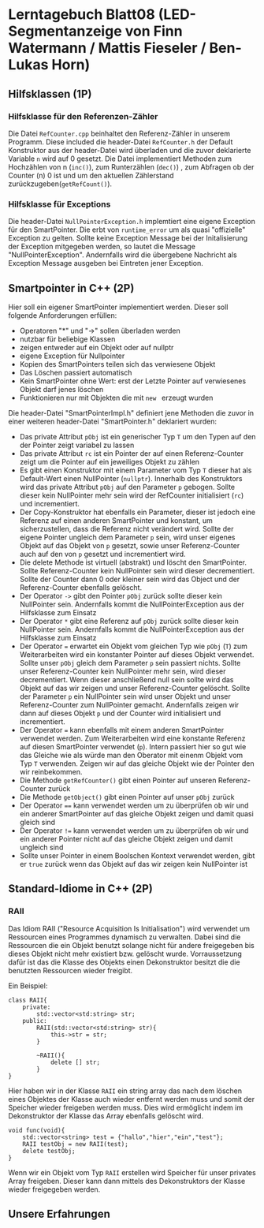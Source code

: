# Lerntagebuch Blatt08 (LED-Segmentanzeige von Finn Watermann / Mattis Fieseler / Ben-Lukas Horn)

## Hilfsklassen (1P)
### Hilfsklasse für den Referenzen-Zähler
Die Datei `RefCounter.cpp` beinhaltet den Referenz-Zähler in unserem Programm. Diese included die header-Datei `RefCounter.h` der Default Konstruktor aus der header-Datei wird überladen und die zuvor deklarierte Variable `n` wird auf 0 gesetzt.
Die Datei implementiert Methoden zum Hochzählen von n (`inc()`), zum Runterzählen (`dec()`) , zum Abfragen ob der Counter (n) 0 ist und um den aktuellen Zählerstand zurückzugeben(`getRefCount()`).   
### Hilfsklasse für Exceptions
Die header-Datei `NullPointerException.h` implemtiert eine eigene Exception für den SmartPointer.
Die erbt von `runtime_error` um als quasi "offizielle" Exception zu gelten.
Sollte keine Exception Message bei der Initalisierung der Exception mitgegeben werden, so lautet die Message "NullPointerException". Andernfalls wird die übergebene Nachricht als Exception Message ausgeben bei Eintreten jener Exception. 
## Smartpointer in C++ (2P)
 Hier soll ein eigener SmartPointer implementiert werden. Dieser soll folgende Anforderungen erfüllen:
+ Operatoren "*" und "->" sollen überladen werden
+ nutzbar für beliebige Klassen
+ zeigen entweder auf ein Objekt oder auf nullptr
+ eigene Exception für Nullpointer
+ Kopien des SmartPointers teilen sich das verwiesene Objekt
+ Das Löschen passiert automatisch
+ Kein SmartPointer ohne Wert: erst der Letzte Pointer auf verwiesenes Objekt darf jenes löschen
+ Funktionieren nur mit Objekten die mit `new ` erzeugt wurden

Die header-Datei "SmartPointerImpl.h" definiert jene Methoden die zuvor in einer weiteren header-Datei "SmartPointer.h" deklariert wurden:
+ Das private Attribut `pObj` ist ein generischer Typ `T` um den Typen auf den der Pointer zeigt variabel zu lassen
+ Das private Attribut `rc` ist ein Pointer der auf einen Referenz-Counter zeigt um die Pointer auf ein jeweiliges Objekt zu zählen
+ Es gibt einen Konstruktor mit einem Parameter vom Typ `T` dieser hat als Default-Wert einen NullPointer (`nullptr`). Innerhalb des Konstruktors wird das private Attribut `pObj` auf den Parameter `p` gebogen. Sollte dieser kein NullPointer mehr sein wird der RefCounter initialisiert (`rc`) und incrementiert.
+ Der Copy-Konstruktor hat ebenfalls ein Parameter, dieser ist jedoch eine Referenz auf einen anderen SmartPointer und konstant, um sicherzustellen, dass die Referenz nicht verändert wird. Sollte der eigene Pointer ungleich dem Parameter `p` sein, wird unser eigenes Objekt auf das Objekt von `p` gesetzt, sowie unser Referenz-Counter auch auf den von `p` gesetzt und incrementiert wird. 
+ Die delete Methode ist virtuell (abstrakt) und löscht den SmartPointer. Sollte Referenz-Counter kein NullPointer sein wird dieser decrementiert. Sollte der Counter dann 0 oder kleiner sein wird das Object und der Referenz-Counter ebenfalls gelöscht.
+ Der Operator `->` gibt den Pointer `pObj` zurück sollte dieser kein NullPointer sein. Andernfalls kommt die NullPointerException aus der Hilfsklasse zum Einsatz
+ Der Operator `*` gibt eine Referenz auf `pObj` zurück sollte dieser kein NullPointer sein. Andernfalls kommt die NullPointerException aus der Hilfsklasse zum Einsatz    
+ Der Operator `=` erwartet ein Objekt vom gleichen Typ wie `pObj` (`T`) zum Weiterarbeiten wird ein konstanter Pointer auf dieses Objekt verwendet.
Sollte unser `pObj` gleich dem Parameter `p` sein passiert nichts.
Sollte unser Referenz-Counter kein NullPointer mehr sein, wird dieser decrementiert. Wenn dieser anschließend null sein sollte wird das Objekt auf das wir zeigen und unser Referenz-Counter gelöscht.
Sollte der Parameter `p` ein NullPointer sein wird unser Objekt und unser Referenz-Counter zum NullPointer gemacht. Andernfalls zeigen wir dann auf dieses Objekt `p` und der Counter wird initialisiert und incrementiert.
+ Der Operator `=` kann ebenfalls mit einem anderen SmartPointer verwendet werden. Zum Weiterarbeiten wird eine konstante Referenz auf diesen SmartPointer verwendet (`p`). Intern passiert hier so gut wie das Gleiche wie als würde man den Oberator mit einenm Objekt vom Typ `T` verwenden. Zeigen wir auf das gleiche Objekt wie der Pointer den wir reinbekommen.
+ Die Methode `getRefCounter()` gibt einen Pointer auf unseren Referenz-Counter zurück
+ Die Methode `getObject()` gibt einen Pointer auf unser `pObj` zurück
+ Der Operator `==` kann verwendet werden um zu überprüfen ob wir und ein anderer SmartPointer auf das gleiche Objekt zeigen und damit quasi gleich sind
+ Der Operator `!=` kann verwendet werden um zu überprüfen ob wir und ein anderer Pointer nicht auf das gleiche Objekt zeigen und damit ungleich sind
+ Sollte unser Pointer in einem Boolschen Kontext verwendet werden, gibt er `true` zurück wenn das Objekt auf das wir zeigen kein NullPointer ist
 

## Standard-Idiome in C++ (2P)
### RAII 
Das Idiom RAII ("Resource Acquisition Is Initialisation") wird verwendet um Ressourcen eines Programmes dynamisch zu verwalten.
Dabei sind die Ressourcen die ein Objekt benutzt solange nicht für andere freigegeben bis dieses Objekt nicht mehr existiert bzw. gelöscht wurde.
Vorraussetzung dafür ist das die Klasse des Objekts einen Dekonstruktor besitzt die die benutzten Ressourcen wieder freigibt.

Ein Beispiel: 
```
class RAII{
    private:
        std::vector<std:string> str;
    public:
        RAII(std::vector<std:string> str){
            this->str = str;
        } 

        ~RAII(){
            delete [] str; 
        }
}
```

Hier haben wir in der Klasse `RAII` ein string array das nach dem löschen eines Objektes der Klasse auch wieder entfernt werden muss und somit der Speicher wieder freigeben werden muss. Dies wird ermöglicht indem im Dekonstruktor der Klasse das Array ebenfalls gelöscht wird.

```
void func(void){
    std::vector<string> test = {"hallo","hier","ein","test"};
    RAII testObj = new RAII(test);
    delete testObj;
}
```

Wenn wir ein Objekt vom Typ `RAII` erstellen wird Speicher für unser privates Array freigeben. Dieser kann dann mittels des Dekonstruktors der Klasse wieder freigegeben werden.

## Unsere Erfahrungen